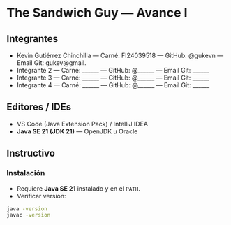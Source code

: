 # The Sandwich Guy — Avance I

## Integrantes
- Kevin Gutiérrez Chinchilla — Carné: FI24039518 — GitHub: @gukevn — Email Git: gukev@gmail. 
- Integrante 2 — Carné: ______ — GitHub: @______ — Email Git: ______
- Integrante 3 — Carné: ______ — GitHub: @______ — Email Git: ______
- Integrante 4 — Carné: ______ — GitHub: @______ — Email Git: ______

## Editores / IDEs
- VS Code (Java Extension Pack) / IntelliJ IDEA  
- **Java SE 21 (JDK 21)** — OpenJDK u Oracle

## Instructivo

### Instalación
- Requiere **Java SE 21** instalado y en el `PATH`.
- Verificar versión:
```bash
java -version
javac -version
